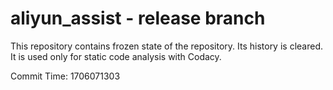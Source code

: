 # aliyun_assist - release branch

This repository contains frozen state of the repository.
Its history is cleared. It is used only for static code
analysis with Codacy.

Commit Time: 1706071303